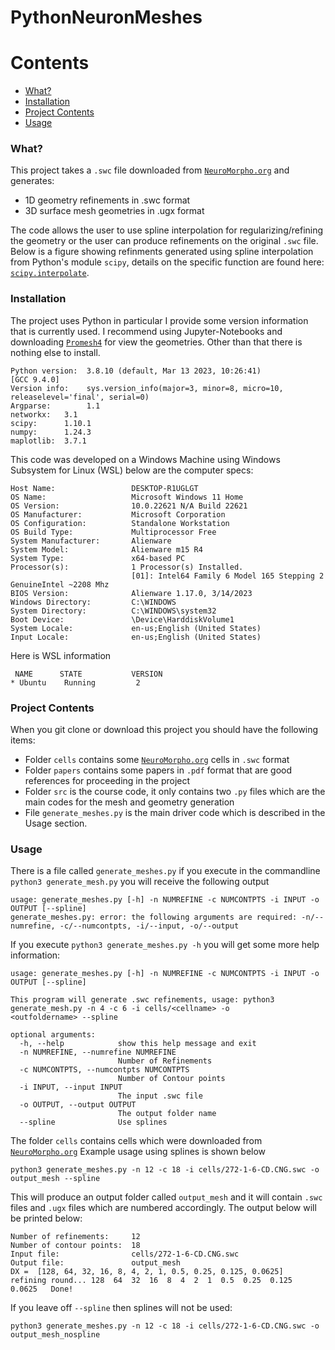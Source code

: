 # PythonNeuronMeshes

Contents
========

 * [What?](#what)
 * [Installation](#installation)
 * [Project Contents](#projectcontents)
 * [Usage](#usage)
 
### What?
This project takes a `.swc` file downloaded from [`NeuroMorpho.org`](https://neuromorpho.org/) and generates:

+ 1D geometry refinements in .swc format
+ 3D surface mesh geometries in .ugx format

The code allows the user to use spline interpolation for regularizing/refining the geometry or the user can produce refinements on the original `.swc` file. Below is a figure showing refinments generated using spline interpolation from Python's module `scipy`, details on the specific function are found here: [`scipy.interpolate`](https://docs.scipy.org/doc/scipy/reference/generated/scipy.interpolate.splprep.html).

### Installation
The project uses Python in particular I provide some version information that is currently used.
I recommend using Jupyter-Notebooks and downloading [`Promesh4`](https://promesh3d.com/) for view the geometries.
Other than that there is nothing else to install.
```
Python version:  3.8.10 (default, Mar 13 2023, 10:26:41)
[GCC 9.4.0]
Version info:    sys.version_info(major=3, minor=8, micro=10, releaselevel='final', serial=0)
Argparse:        1.1
networkx:   3.1
scipy:      1.10.1
numpy:      1.24.3
maplotlib:  3.7.1
```
This code was developed on a Windows Machine using Windows Subsystem for Linux (WSL) below are the computer specs:
```
Host Name:                 DESKTOP-R1UGLGT
OS Name:                   Microsoft Windows 11 Home
OS Version:                10.0.22621 N/A Build 22621
OS Manufacturer:           Microsoft Corporation
OS Configuration:          Standalone Workstation
OS Build Type:             Multiprocessor Free
System Manufacturer:       Alienware
System Model:              Alienware m15 R4
System Type:               x64-based PC
Processor(s):              1 Processor(s) Installed.
                           [01]: Intel64 Family 6 Model 165 Stepping 2 GenuineIntel ~2208 Mhz
BIOS Version:              Alienware 1.17.0, 3/14/2023
Windows Directory:         C:\WINDOWS
System Directory:          C:\WINDOWS\system32
Boot Device:               \Device\HarddiskVolume1
System Locale:             en-us;English (United States)
Input Locale:              en-us;English (United States)
```
Here is WSL information
```
 NAME      STATE           VERSION
* Ubuntu    Running         2
```
### Project Contents
When you git clone or download this project you should have the following items:
+ Folder `cells` contains some [`NeuroMorpho.org`](https://neuromorpho.org/) cells in `.swc` format
+ Folder `papers` contains some papers in `.pdf` format that are good references for proceeding in the project
+ Folder `src` is the course code, it only contains two `.py` files which are the main codes for the mesh and geometry generation
+ File `generate_meshes.py` is the main driver code which is described in the Usage section.

### Usage
There is a file called `generate_meshes.py` if you execute in the commandline `python3 generate_mesh.py` you will receive the following output
```
usage: generate_meshes.py [-h] -n NUMREFINE -c NUMCONTPTS -i INPUT -o OUTPUT [--spline]
generate_meshes.py: error: the following arguments are required: -n/--numrefine, -c/--numcontpts, -i/--input, -o/--output
```
If you execute `python3 generate_meshes.py -h` you will get some more help information:
```
usage: generate_meshes.py [-h] -n NUMREFINE -c NUMCONTPTS -i INPUT -o OUTPUT [--spline]

This program will generate .swc refinements, usage: python3 generate_mesh.py -n 4 -c 6 -i cells/<cellname> -o
<outfoldername> --spline

optional arguments:
  -h, --help            show this help message and exit
  -n NUMREFINE, --numrefine NUMREFINE
                        Number of Refinements
  -c NUMCONTPTS, --numcontpts NUMCONTPTS
                        Number of Contour points
  -i INPUT, --input INPUT
                        The input .swc file
  -o OUTPUT, --output OUTPUT
                        The output folder name
  --spline              Use splines
```
The folder `cells` contains cells which were downloaded from [`NeuroMorpho.org`](https://neuromorpho.org/)
Example usage using splines is shown below
```
python3 generate_meshes.py -n 12 -c 18 -i cells/272-1-6-CD.CNG.swc -o output_mesh --spline
```
This will produce an output folder called `output_mesh` and it will contain `.swc` files and `.ugx` files which are numbered accordingly. The output below will be printed below:
```
Number of refinements:     12
Number of contour points:  18
Input file:                cells/272-1-6-CD.CNG.swc
Output file:               output_mesh
DX =  [128, 64, 32, 16, 8, 4, 2, 1, 0.5, 0.25, 0.125, 0.0625]
refining round... 128  64  32  16  8  4  2  1  0.5  0.25  0.125  0.0625   Done!
```
If you leave off `--spline` then splines will not be used:
```
python3 generate_meshes.py -n 12 -c 18 -i cells/272-1-6-CD.CNG.swc -o output_mesh_nospline
```